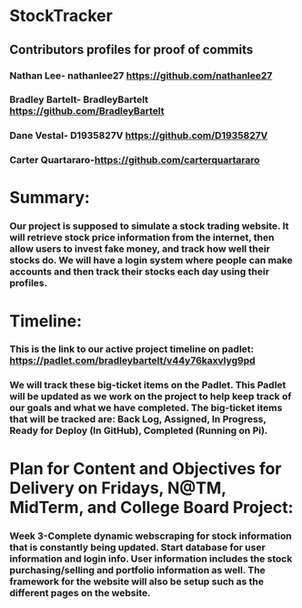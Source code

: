 # StockTracker

## Contributors profiles for proof of commits
### Nathan Lee- nathanlee27 https://github.com/nathanlee27
### Bradley Bartelt- BradleyBartelt https://github.com/BradleyBartelt
### Dane Vestal- D1935827V https://github.com/D1935827V
### Carter Quartararo-https://github.com/carterquartararo

# Summary: 
### Our project is supposed to simulate a stock trading website. It will retrieve stock price information from the internet, then allow users to invest fake money, and track how well their stocks do. We will have a login system where people can make accounts and then track their stocks each day using their profiles.

# Timeline:
### This is the link to our active project timeline on padlet: https://padlet.com/bradleybartelt/v44y76kaxvlyg9pd

### We will track these big-ticket items on the Padlet. This Padlet will be updated as we work on the project to help keep track of our goals and what we have completed. The big-ticket items that will be tracked are: Back Log, Assigned, In Progress, Ready for Deploy (In GitHub), Completed (Running on Pi).   

# Plan for Content and Objectives for Delivery on Fridays, N@TM, MidTerm, and College Board Project:
### Week 3-Complete dynamic webscraping for stock information that is constantly being updated. Start database for user information and login info. User information includes the stock purchasing/selling and portfolio information as well. The framework for the website will also be setup such as the different pages on the website.
